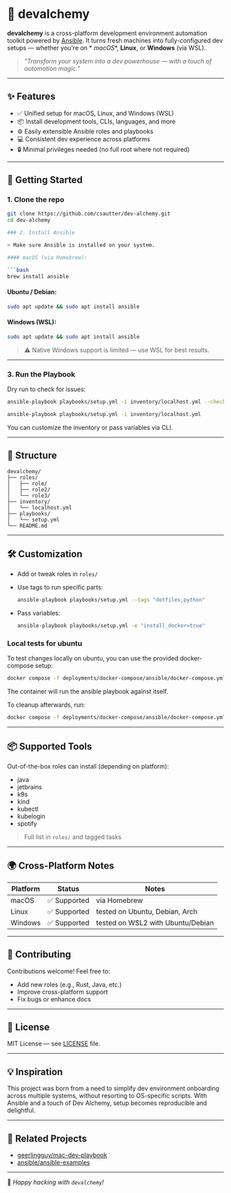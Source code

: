 # 🧪 devalchemy

**devalchemy** is a cross-platform development environment automation toolkit powered
by [Ansible](https://www.ansible.com/). It turns fresh machines into fully-configured dev setups — whether you're on *
*macOS**, **Linux**, or **Windows** (via WSL).

> _"Transform your system into a dev powerhouse — with a touch of automation magic."_

---

## ✨ Features

- ✅ Unified setup for macOS, Linux, and Windows (WSL)
- 📦 Install development tools, CLIs, languages, and more
- ⚙️ Easily extensible Ansible roles and playbooks
- 💻 Consistent dev experience across platforms
- 🔒 Minimal privileges needed (no full root where not required)

---

## 🚀 Getting Started

### 1. Clone the repo

````bash
git clone https://github.com/csautter/dev-alchemy.git
cd dev-alchemy

### 2. Install Ansible

> Make sure Ansible is installed on your system.

#### macOS (via Homebrew):

```bash
brew install ansible
````

#### Ubuntu / Debian:

```bash
sudo apt update && sudo apt install ansible
```

#### Windows (WSL):

```bash
sudo apt update && sudo apt install ansible
```

> ⚠️ Native Windows support is limited — use WSL for best results.

---

### 3. Run the Playbook

Dry run to check for issues:

```bash
ansible-playbook playbooks/setup.yml -i inventory/localhost.yml --check
```

```bash
ansible-playbook playbooks/setup.yml -i inventory/localhost.yml
```

You can customize the inventory or pass variables via CLI.

---

## 🧩 Structure

```
devalchemy/
├── roles/
│   ├── role/
│   ├── role2/
│   └── role3/
├── inventory/
│   └── localhost.yml
├── playbooks/
│   └── setup.yml
└── README.md
```

---

## 🛠️ Customization

- Add or tweak roles in `roles/`

- Use tags to run specific parts:

  ```bash
  ansible-playbook playbooks/setup.yml --tags "dotfiles,python"
  ```

- Pass variables:

  ```bash
  ansible-playbook playbooks/setup.yml -e "install_docker=true"
  ```

### Local tests for ubuntu
To test changes locally on ubuntu, you can use the provided docker-compose setup:

```bash
docker compose -f deployments/docker-compose/ansible/docker-compose.yml up
```
The container will run the ansible playbook against itself.

To cleanup afterwards, run:
```bash
docker compose -f deployments/docker-compose/ansible/docker-compose.yml down
```

---

## 📦 Supported Tools

Out-of-the-box roles can install (depending on platform):

- java
- jetbrains
- k9s
- kind
- kubectl
- kubelogin
- spotify

> Full list in `roles/` and tagged tasks

---

## 🌍 Cross-Platform Notes

| Platform | Status      | Notes                             |
|----------|-------------|-----------------------------------|
| macOS    | ✅ Supported | via Homebrew                      |
| Linux    | ✅ Supported | tested on Ubuntu, Debian, Arch    |
| Windows  | ✅ Supported | tested on WSL2 with Ubuntu/Debian |

---

## 🤝 Contributing

Contributions welcome! Feel free to:

- Add new roles (e.g., Rust, Java, etc.)
- Improve cross-platform support
- Fix bugs or enhance docs

---

## 📜 License

MIT License — see [LICENSE](LICENSE) file.

---

## 💡 Inspiration

This project was born from a need to simplify dev environment onboarding across multiple systems, without resorting to
OS-specific scripts. With Ansible and a touch of Dev Alchemy, setup becomes reproducible and delightful.

---

## 🔗 Related Projects

- [geerlingguy/mac-dev-playbook](https://github.com/geerlingguy/mac-dev-playbook)
- [ansible/ansible-examples](https://github.com/ansible/ansible-examples)

---

🧪 _Happy hacking with `devalchemy`!_
